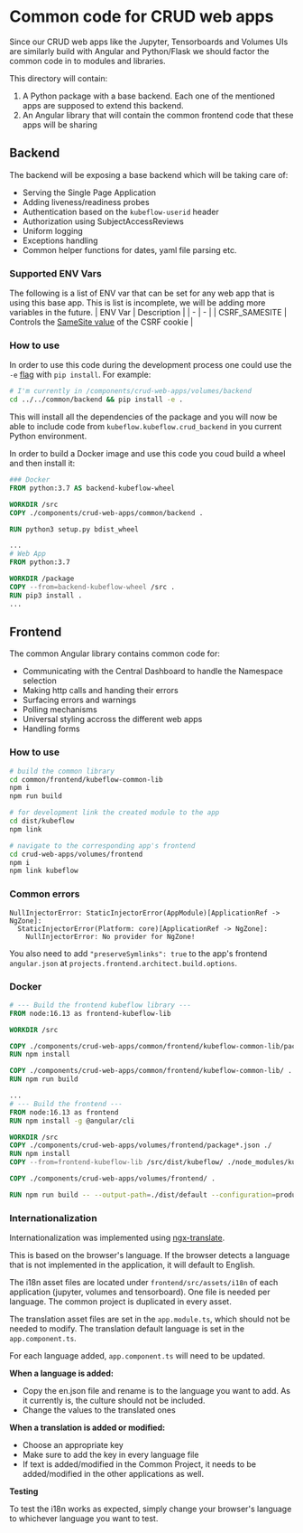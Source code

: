 # Common code for CRUD web apps

Since our CRUD web apps like the Jupyter, Tensorboards and Volumes UIs are similarly build with Angular and Python/Flask we should factor the common code in to modules and libraries.

This directory will contain:
1. A Python package with a base backend. Each one of the mentioned apps are supposed to extend this backend.
2. An Angular library that will contain the common frontend code that these apps will be sharing

## Backend

The backend will be exposing a base backend which will be taking care of:
* Serving the Single Page Application
* Adding liveness/readiness probes
* Authentication based on the `kubeflow-userid` header
* Authorization using SubjectAccessReviews
* Uniform logging
* Exceptions handling
* Common helper functions for dates, yaml file parsing etc.

### Supported ENV Vars

The following is a list of ENV var that can be set for any web app that is using this base app.
This is list is incomplete, we will be adding more variables in the future.
| ENV Var | Description |
| - | - |
| CSRF_SAMESITE | Controls the [SameSite value](https://developer.mozilla.org/en-US/docs/Web/HTTP/Headers/Set-Cookie#SameSite) of the CSRF cookie |

### How to use

In order to use this code during the development process one could use the `-e` [flag](https://pip.pypa.io/en/stable/reference/pip_install/#install-editable) with `pip install`. For example:

```bash
# I'm currently in /components/crud-web-apps/volumes/backend
cd ../../common/backend && pip install -e .
```

This will install all the dependencies of the package and you will now be able to include code from `kubeflow.kubeflow.crud_backend` in you current Python environment.

In order to build a Docker image and use this code you coud build a wheel and then install it:
```dockerfile
### Docker
FROM python:3.7 AS backend-kubeflow-wheel

WORKDIR /src
COPY ./components/crud-web-apps/common/backend .

RUN python3 setup.py bdist_wheel

...
# Web App
FROM python:3.7

WORKDIR /package
COPY --from=backend-kubeflow-wheel /src .
RUN pip3 install .
...
```
## Frontend

The common Angular library contains common code for:
* Communicating with the Central Dashboard to handle the Namespace selection
* Making http calls and handing their errors
* Surfacing errors and warnings
* Polling mechanisms
* Universal styling accross the different web apps
* Handling forms

### How to use
```bash
# build the common library
cd common/frontend/kubeflow-common-lib
npm i
npm run build

# for development link the created module to the app
cd dist/kubeflow
npm link

# navigate to the corresponding app's frontend
cd crud-web-apps/volumes/frontend
npm i
npm link kubeflow

```
### Common errors
```
NullInjectorError: StaticInjectorError(AppModule)[ApplicationRef -> NgZone]:
  StaticInjectorError(Platform: core)[ApplicationRef -> NgZone]:
    NullInjectorError: No provider for NgZone!
```

You also need to add `"preserveSymlinks": true` to the app's frontend `angular.json` at `projects.frontend.architect.build.options`.

### Docker

```dockerfile
# --- Build the frontend kubeflow library ---
FROM node:16.13 as frontend-kubeflow-lib

WORKDIR /src

COPY ./components/crud-web-apps/common/frontend/kubeflow-common-lib/package*.json ./
RUN npm install

COPY ./components/crud-web-apps/common/frontend/kubeflow-common-lib/ .
RUN npm run build

...
# --- Build the frontend ---
FROM node:16.13 as frontend
RUN npm install -g @angular/cli

WORKDIR /src
COPY ./components/crud-web-apps/volumes/frontend/package*.json ./
RUN npm install
COPY --from=frontend-kubeflow-lib /src/dist/kubeflow/ ./node_modules/kubeflow/

COPY ./components/crud-web-apps/volumes/frontend/ .

RUN npm run build -- --output-path=./dist/default --configuration=production

```

### Internationalization
Internationalization was implemented using [ngx-translate](https://github.com/ngx-translate/core).

This is based on the browser's language. If the browser detects a language that is not implemented in the application, it will default to English.

The i18n asset files are located under `frontend/src/assets/i18n` of each application (jupyter, volumes and tensorboard). One file is needed per language. The common project is duplicated in every asset.

The translation asset files are set in the `app.module.ts`, which should not be needed to modify.
The translation default language is set in the `app.component.ts`.

For each language added, `app.component.ts` will need to be updated.

**When a language is added:**
- Copy the en.json file and rename is to the language you want to add. As it currently is, the culture should not be included.
- Change the values to the translated ones

**When a translation is added or modified:**
- Choose an appropriate key
- Make sure to add the key in every language file
- If text is added/modified in the Common Project, it needs to be added/modified in the other applications as well.

**Testing**

To test the i18n works as expected, simply change your browser's language to whichever language you want to test.
